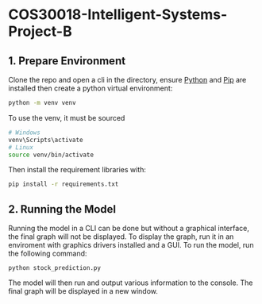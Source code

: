 # COS30018-Intelligent-Systems-Project-B

## 1. Prepare Environment
Clone the repo and open a cli in the directory, ensure [Python](https://pip.pypa.io/en/stable/installation/) and [Pip](https://pip.pypa.io/en/stable/installation/) are installed then create a python virtual environment:
```bash
python -m venv venv
```
To use the venv, it must be sourced
```bash
# Windows
venv\Scripts\activate
# Linux
source venv/bin/activate
```
Then install the requirement libraries with:
```bash
pip install -r requirements.txt
```

## 2. Running the Model
Running the model in a CLI can be done but without a graphical interface, the final graph will not be displayed. To display the graph, run it in an enviroment with graphics drivers installed and a GUI. To run the model, run the following command:
```
python stock_prediction.py
```
The model will then run and output various information to the console. The final graph will be displayed in a new window.
